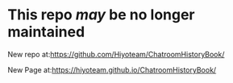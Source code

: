 # This repo *may* be no longer maintained

New repo at:https://github.com/Hiyoteam/ChatroomHistoryBook/

New Page at:https://hiyoteam.github.io/ChatroomHistoryBook/

